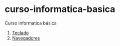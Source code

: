 # curso-informatica-basica
Curso informatica básica

1. [Teclado](teclado/readme.md)
2. [Navegadores](navegadores/readme.md)
